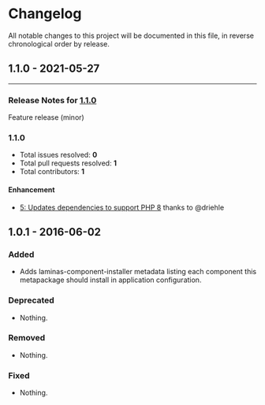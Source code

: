# Changelog

All notable changes to this project will be documented in this file, in reverse chronological order by release.

## 1.1.0 - 2021-05-27


-----

### Release Notes for [1.1.0](https://github.com/laminas/laminas-mvc-plugins/milestone/1)

Feature release (minor)

### 1.1.0

- Total issues resolved: **0**
- Total pull requests resolved: **1**
- Total contributors: **1**

#### Enhancement

 - [5: Updates dependencies to support PHP 8](https://github.com/laminas/laminas-mvc-plugins/pull/5) thanks to @driehle

## 1.0.1 - 2016-06-02

### Added

- Adds laminas-component-installer metadata listing each component this metapackage
  should install in application configuration.

### Deprecated

- Nothing.

### Removed

- Nothing.

### Fixed

- Nothing.
